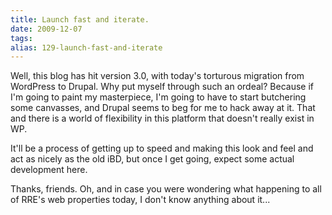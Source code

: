 ```yaml
---
title: Launch fast and iterate.
date: 2009-12-07
tags: 
alias: 129-launch-fast-and-iterate
---
```


Well, this blog has hit version 3.0, with today's torturous migration from WordPress to Drupal. Why put myself through such an ordeal? Because if I'm going to paint my masterpiece, I'm going to have to start butchering some canvasses, and Drupal seems to beg for me to hack away at it. That and there is a world of flexibility in this platform that doesn't really exist in WP. 


It'll be a process of getting up to speed and making this look and feel and act as nicely as the old iBD, but once I get going, expect some actual development here.


Thanks, friends. Oh, and in case you were wondering what happening to all of RRE's web properties today, I don't know anything about it...

